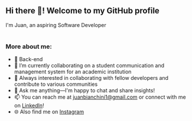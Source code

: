 ## Hi there 👋! Welcome to my GitHub profile 
I'm Juan, an aspiring Software Developer 
<br><br>
### More about me:
- 🌱 Back-end 
- 🔭 I’m currently collaborating on a student communication and management system for an academic institution
- 👯 Always interested in collaborating with fellow developers and contribute to various communities
- 💬 Ask me anything—I'm happy to chat and share insights!
- 📫 You can reach me at [juanbianchini1@gmail.com](mailto:juanbianchini1@gmail.com) or connect with me on [LinkedIn](https://www.linkedin.com/in/juanbianchini)!
- 🌐 Also find me on [Instagram](https://www.instagram.com/juanbianchini1)
  
<!--
**this is my 'README.md` file**
-->
